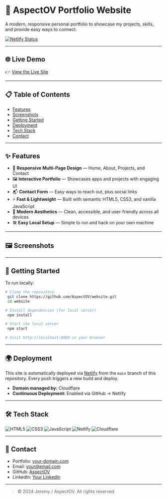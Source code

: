 # 🚀 AspectOV Portfolio Website

A modern, responsive personal portfolio to showcase my projects, skills, and provide easy ways to connect.

[![Netlify Status](https://api.netlify.com/api/v1/badges/your-badge-here/deploy-status)](https://app.netlify.com/sites/your-site-name/deploys)

---

## 🌐 Live Demo

👉 [View the Live Site](https://your-netlify-site-url.com)

---

## 📋 Table of Contents
- [Features](#features)
- [Screenshots](#screenshots)
- [Getting Started](#getting-started)
- [Deployment](#deployment)
- [Tech Stack](#tech-stack)
- [Contact](#contact)

---

## ✨ Features

- 📱 **Responsive Multi-Page Design** — Home, About, Projects, and Contact
- 🖼️ **Interactive Portfolio** — Showcases apps and projects with engaging UI
- 📬 **Contact Form** — Easy ways to reach out, plus social links
- ⚡ **Fast & Lightweight** — Built with semantic HTML5, CSS3, and vanilla JavaScript
- 🌙 **Modern Aesthetics** — Clean, accessible, and user-friendly across all devices
- 🛠️ **Easy Local Setup** — Simple to run and hack on your own machine

---

## 🖼️ Screenshots
<!-- Add screenshots of your site here -->
<!-- ![Home Page](screenshots/home.png) -->

---

## 🚀 Getting Started

To run locally:

```bash
# Clone the repository
 git clone https://github.com/AspectOV/website.git
 cd website

# Install dependencies (for local server)
 npm install

# Start the local server
 npm start

# Visit http://localhost:8080 in your browser
```

---

## 🌍 Deployment

This site is automatically deployed via [Netlify](https://www.netlify.com/) from the `main` branch of this repository. Every push triggers a new build and deploy.

- **Domain managed by:** Cloudflare
- **Continuous Deployment:** Enabled via GitHub → Netlify

---

## 🛠️ Tech Stack

![HTML5](https://img.shields.io/badge/HTML5-E34F26?logo=html5&logoColor=white)
![CSS3](https://img.shields.io/badge/CSS3-1572B6?logo=css3&logoColor=white)
![JavaScript](https://img.shields.io/badge/JavaScript-F7DF1E?logo=javascript&logoColor=black)
![Netlify](https://img.shields.io/badge/Netlify-00C7B7?logo=netlify&logoColor=white)
![Cloudflare](https://img.shields.io/badge/Cloudflare-F38020?logo=cloudflare&logoColor=white)

---

## 🤝 Contact

- Portfolio: [your-domain.com](https://your-domain.com)
- Email: [your@email.com](mailto:your@email.com)
- GitHub: [AspectOV](https://github.com/AspectOV)
- LinkedIn: [Your LinkedIn](https://linkedin.com/in/yourprofile)

---

> © 2024 Jeremy / AspectOV. All rights reserved.

